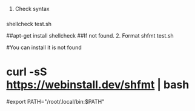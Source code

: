 
1. Check syntax
###
shellcheck test.sh

##apt-get install shellcheck ##If not found.
2. Format 
shfmt test.sh

#You can install it is not found
# curl -sS https://webinstall.dev/shfmt | bash
#export PATH="/root/.local/bin:$PATH"
